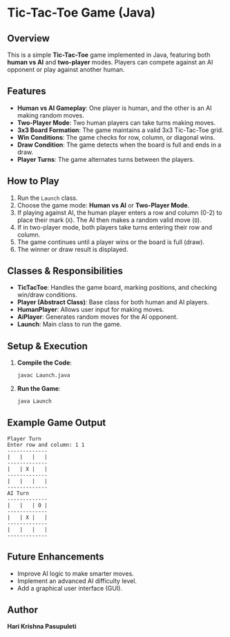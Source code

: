 # Tic-Tac-Toe Game (Java)

## Overview
This is a simple **Tic-Tac-Toe** game implemented in Java, featuring both **human vs AI** and **two-player** modes. Players can compete against an AI opponent or play against another human.

## Features
- **Human vs AI Gameplay**: One player is human, and the other is an AI making random moves.
- **Two-Player Mode**: Two human players can take turns making moves.
- **3x3 Board Formation**: The game maintains a valid 3x3 Tic-Tac-Toe grid.
- **Win Conditions**: The game checks for row, column, or diagonal wins.
- **Draw Condition**: The game detects when the board is full and ends in a draw.
- **Player Turns**: The game alternates turns between the players.

## How to Play
1. Run the `Launch` class.
2. Choose the game mode: **Human vs AI** or **Two-Player Mode**.
3. If playing against AI, the human player enters a row and column (0-2) to place their mark (`X`). The AI then makes a random valid move (`O`).
4. If in two-player mode, both players take turns entering their row and column.
5. The game continues until a player wins or the board is full (draw).
6. The winner or draw result is displayed.

## Classes & Responsibilities
- **TicTacToe**: Handles the game board, marking positions, and checking win/draw conditions.
- **Player (Abstract Class)**: Base class for both human and AI players.
- **HumanPlayer**: Allows user input for making moves.
- **AiPlayer**: Generates random moves for the AI opponent.
- **Launch**: Main class to run the game.

## Setup & Execution
1. **Compile the Code**:
   ```sh
   javac Launch.java
   ```
2. **Run the Game**:
   ```sh
   java Launch
   ```

## Example Game Output
```
Player Turn
Enter row and column: 1 1
-------------
|   |   |   |
-------------
|   | X |   |
-------------
|   |   |   |
-------------
AI Turn
-------------
|   |   | O |
-------------
|   | X |   |
-------------
|   |   |   |
-------------
```

## Future Enhancements
- Improve AI logic to make smarter moves.
- Implement an advanced AI difficulty level.
- Add a graphical user interface (GUI).

## Author
**Hari Krishna Pasupuleti**
